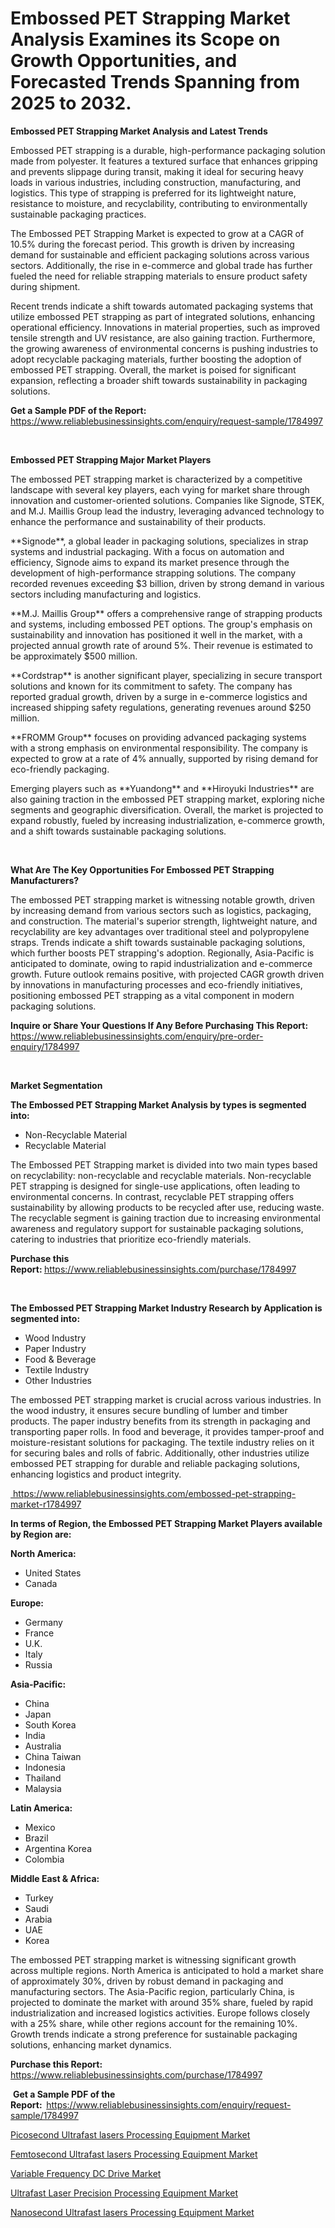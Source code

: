 <p><h1>Embossed PET Strapping Market Analysis Examines its Scope on Growth Opportunities, and Forecasted Trends Spanning from 2025 to 2032.</h1></p><p><strong>Embossed PET Strapping Market Analysis and Latest Trends</strong></p>
<p><p>Embossed PET strapping is a durable, high-performance packaging solution made from polyester. It features a textured surface that enhances gripping and prevents slippage during transit, making it ideal for securing heavy loads in various industries, including construction, manufacturing, and logistics. This type of strapping is preferred for its lightweight nature, resistance to moisture, and recyclability, contributing to environmentally sustainable packaging practices.</p><p>The Embossed PET Strapping Market is expected to grow at a CAGR of 10.5% during the forecast period. This growth is driven by increasing demand for sustainable and efficient packaging solutions across various sectors. Additionally, the rise in e-commerce and global trade has further fueled the need for reliable strapping materials to ensure product safety during shipment. </p><p>Recent trends indicate a shift towards automated packaging systems that utilize embossed PET strapping as part of integrated solutions, enhancing operational efficiency. Innovations in material properties, such as improved tensile strength and UV resistance, are also gaining traction. Furthermore, the growing awareness of environmental concerns is pushing industries to adopt recyclable packaging materials, further boosting the adoption of embossed PET strapping. Overall, the market is poised for significant expansion, reflecting a broader shift towards sustainability in packaging solutions.</p></p>
<p><strong>Get a Sample PDF of the Report:&nbsp;</strong> <a href="https://www.reliablebusinessinsights.com/enquiry/request-sample/1784997?utm_campaign=57&utm_medium=2&utm_source=Github&utm_content=ia&utm_term=25032025&utm_id=embossed-pet-strapping">https://www.reliablebusinessinsights.com/enquiry/request-sample/1784997</a></p>
<p>&nbsp;</p>
<p><strong>Embossed PET Strapping Major Market Players</strong></p>
<p><p>The embossed PET strapping market is characterized by a competitive landscape with several key players, each vying for market share through innovation and customer-oriented solutions. Companies like Signode, STEK, and M.J. Maillis Group lead the industry, leveraging advanced technology to enhance the performance and sustainability of their products.</p><p>**Signode**, a global leader in packaging solutions, specializes in strap systems and industrial packaging. With a focus on automation and efficiency, Signode aims to expand its market presence through the development of high-performance strapping solutions. The company recorded revenues exceeding $3 billion, driven by strong demand in various sectors including manufacturing and logistics.</p><p>**M.J. Maillis Group** offers a comprehensive range of strapping products and systems, including embossed PET options. The group's emphasis on sustainability and innovation has positioned it well in the market, with a projected annual growth rate of around 5%. Their revenue is estimated to be approximately $500 million.</p><p>**Cordstrap** is another significant player, specializing in secure transport solutions and known for its commitment to safety. The company has reported gradual growth, driven by a surge in e-commerce logistics and increased shipping safety regulations, generating revenues around $250 million.</p><p>**FROMM Group** focuses on providing advanced packaging systems with a strong emphasis on environmental responsibility. The company is expected to grow at a rate of 4% annually, supported by rising demand for eco-friendly packaging.</p><p>Emerging players such as **Yuandong** and **Hiroyuki Industries** are also gaining traction in the embossed PET strapping market, exploring niche segments and geographic diversification. Overall, the market is projected to expand robustly, fueled by increasing industrialization, e-commerce growth, and a shift towards sustainable packaging solutions.</p></p>
<p>&nbsp;</p>
<p><strong>What Are The Key Opportunities For Embossed PET Strapping Manufacturers?</strong></p>
<p><p>The embossed PET strapping market is witnessing notable growth, driven by increasing demand from various sectors such as logistics, packaging, and construction. The material's superior strength, lightweight nature, and recyclability are key advantages over traditional steel and polypropylene straps. Trends indicate a shift towards sustainable packaging solutions, which further boosts PET strapping's adoption. Regionally, Asia-Pacific is anticipated to dominate, owing to rapid industrialization and e-commerce growth. Future outlook remains positive, with projected CAGR growth driven by innovations in manufacturing processes and eco-friendly initiatives, positioning embossed PET strapping as a vital component in modern packaging solutions.</p></p>
<p><strong>Inquire or Share Your Questions If Any Before Purchasing This Report:</strong> <a href="https://www.reliablebusinessinsights.com/enquiry/pre-order-enquiry/1784997?utm_campaign=57&utm_medium=2&utm_source=Github&utm_content=ia&utm_term=25032025&utm_id=embossed-pet-strapping">https://www.reliablebusinessinsights.com/enquiry/pre-order-enquiry/1784997</a></p>
<p>&nbsp;</p>
<p><strong>Market Segmentation</strong></p>
<p><strong>The Embossed PET Strapping Market Analysis by types is segmented into:</strong></p>
<p><ul><li>Non-Recyclable Material</li><li>Recyclable Material</li></ul></p>
<p><p>The Embossed PET Strapping market is divided into two main types based on recyclability: non-recyclable and recyclable materials. Non-recyclable PET strapping is designed for single-use applications, often leading to environmental concerns. In contrast, recyclable PET strapping offers sustainability by allowing products to be recycled after use, reducing waste. The recyclable segment is gaining traction due to increasing environmental awareness and regulatory support for sustainable packaging solutions, catering to industries that prioritize eco-friendly materials.</p></p>
<p><strong>Purchase this Report:&nbsp;</strong><a href="https://www.reliablebusinessinsights.com/purchase/1784997?utm_campaign=57&utm_medium=2&utm_source=Github&utm_content=ia&utm_term=25032025&utm_id=embossed-pet-strapping">https://www.reliablebusinessinsights.com/purchase/1784997</a></p>
<p>&nbsp;</p>
<p><strong>The Embossed PET Strapping Market Industry Research by Application is segmented into:</strong></p>
<p><ul><li>Wood Industry</li><li>Paper Industry</li><li>Food & Beverage</li><li>Textile Industry</li><li>Other Industries</li></ul></p>
<p><p>The embossed PET strapping market is crucial across various industries. In the wood industry, it ensures secure bundling of lumber and timber products. The paper industry benefits from its strength in packaging and transporting paper rolls. In food and beverage, it provides tamper-proof and moisture-resistant solutions for packaging. The textile industry relies on it for securing bales and rolls of fabric. Additionally, other industries utilize embossed PET strapping for durable and reliable packaging solutions, enhancing logistics and product integrity.</p></p>
<p><a href="https://www.reliablebusinessinsights.com/embossed-pet-strapping-market-r1784997?utm_campaign=57&utm_medium=2&utm_source=Github&utm_content=ia&utm_term=25032025&utm_id=embossed-pet-strapping">&nbsp;https://www.reliablebusinessinsights.com/embossed-pet-strapping-market-r1784997</a></p>
<p><strong>In terms of Region, the Embossed PET Strapping Market Players available by Region are:</strong></p>
<p>
    <p> <strong> North America: </strong>
        <ul>
            <li>United States</li>
            <li>Canada</li>
        </ul>
        </p> 
    <p> <strong> Europe: </strong>
        <ul>
            <li>Germany</li>
            <li>France</li>
            <li>U.K.</li>
            <li>Italy</li>
            <li>Russia</li>
        </ul>
        </p> 
    <p> <strong> Asia-Pacific: </strong>
        <ul>
            <li>China</li>
            <li>Japan</li>
            <li>South Korea</li>
            <li>India</li>
            <li>Australia</li>
            <li>China Taiwan</li>
            <li>Indonesia</li>
            <li>Thailand</li>
            <li>Malaysia</li>
        </ul>
        </p> 
    <p> <strong> Latin America: </strong>
        <ul>
            <li>Mexico</li>
            <li>Brazil</li>
            <li>Argentina Korea</li>
            <li>Colombia</li>
        </ul>
        </p> 
    <p> <strong> Middle East & Africa: </strong>
        <ul>
            <li>Turkey</li>
            <li>Saudi</li>
            <li>Arabia</li>
            <li>UAE</li>
            <li>Korea</li>
        </ul>
    </p>
    </p>
<p><p>The embossed PET strapping market is witnessing significant growth across multiple regions. North America is anticipated to hold a market share of approximately 30%, driven by robust demand in packaging and manufacturing sectors. The Asia-Pacific region, particularly China, is projected to dominate the market with around 35% share, fueled by rapid industrialization and increased logistics activities. Europe follows closely with a 25% share, while other regions account for the remaining 10%. Growth trends indicate a strong preference for sustainable packaging solutions, enhancing market dynamics.</p></p>
<p><strong>Purchase this Report: </strong><a href="https://www.reliablebusinessinsights.com/purchase/1784997?utm_campaign=57&utm_medium=2&utm_source=Github&utm_content=ia&utm_term=25032025&utm_id=embossed-pet-strapping">https://www.reliablebusinessinsights.com/purchase/1784997</a></p>
<p>&nbsp;<strong>Get a Sample PDF of the Report:&nbsp;&nbsp;</strong><a href="https://www.reliablebusinessinsights.com/enquiry/request-sample/1784997?utm_campaign=57&utm_medium=2&utm_source=Github&utm_content=ia&utm_term=25032025&utm_id=embossed-pet-strapping">https://www.reliablebusinessinsights.com/enquiry/request-sample/1784997</a></p>
<p><strong></strong></p>
<p><p><a href="https://github.com/snakewaduddx/Market-Research-Report-List-1/blob/main/picosecond-ultrafast-lasers-processing-equipment-market.md?utm_campaign=57&utm_medium=2&utm_source=Github&utm_content=ia&utm_term=25032025&utm_id=embossed-pet-strapping">Picosecond Ultrafast lasers Processing Equipment Market</a></p><p><a href="https://github.com/sakuniniray98/Market-Research-Report-List-1/blob/main/femtosecond-ultrafast-lasers-processing-equipment-market.md?utm_campaign=57&utm_medium=2&utm_source=Github&utm_content=ia&utm_term=25032025&utm_id=embossed-pet-strapping">Femtosecond Ultrafast lasers Processing Equipment Market</a></p><p><a href="https://github.com/siriocooch4a/Market-Research-Report-List-1/blob/main/variable-frequency-dc-drive-market.md?utm_campaign=57&utm_medium=2&utm_source=Github&utm_content=ia&utm_term=25032025&utm_id=embossed-pet-strapping">Variable Frequency DC Drive Market</a></p><p><a href="https://github.com/pllahoithana9/Market-Research-Report-List-1/blob/main/ultrafast-laser-precision-processing-equipment-market.md?utm_campaign=57&utm_medium=2&utm_source=Github&utm_content=ia&utm_term=25032025&utm_id=embossed-pet-strapping">Ultrafast Laser Precision Processing Equipment Market</a></p><p><a href="https://github.com/zeyddaddo4/Market-Research-Report-List-1/blob/main/nanosecond-ultrafast-lasers-processing-equipment-market.md?utm_campaign=57&utm_medium=2&utm_source=Github&utm_content=ia&utm_term=25032025&utm_id=embossed-pet-strapping">Nanosecond Ultrafast lasers Processing Equipment Market</a></p></p>